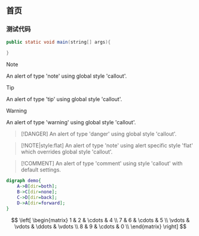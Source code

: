 ## 首页

### 测试代码

```java
public static void main(string[] args){
	
}

```

> [!NOTE]
> An alert of type 'note' using global style 'callout'.

> [!TIP]
> An alert of type 'tip' using global style 'callout'.


> [!WARNING]
> An alert of type 'warning' using global style 'callout'.


> [!DANGER]
> An alert of type 'danger' using global style 'callout'.


> [!NOTE|style:flat]
> An alert of type 'note' using alert specific style 'flat' which overrides global style 'callout'.


> [!COMMENT]
> An alert of type 'comment' using style 'callout' with default settings.

```dot
digraph demo{
    A->B[dir=both];
    B->C[dir=none];
    C->D[dir=back];
    D->A[dir=forward];
}
```

$$
\left[
\begin{matrix}
 1      & 2      & \cdots & 4      \\
 7      & 6      & \cdots & 5      \\
 \vdots & \vdots & \ddots & \vdots \\
 8      & 9      & \cdots & 0      \\
\end{matrix}
\right]
$$


<link rel="stylesheet" href="https://cdnjs.cloudflare.com/ajax/libs/social-share.js/1.0.16/css/share.min.css">
<div class="social-share"></div>
<script type="text/javascript" src="https://cdnjs.cloudflare.com/ajax/libs/social-share.js/1.0.16/js/social-share.min.js"></script>
